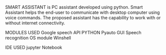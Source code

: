 SMART ASSISTANT is PC assistant developed using python.
Smart Assistant helps the end-user to communicate with desktop computer using voice commands. 
The proposed assistant has the capability to work with or without internet connectivity. 

MODULES USED
Google speech API
PYTHON
Pyauto GUI
Speech recognition
OS module
Winshell

IDE USED
jupyter Notebook

